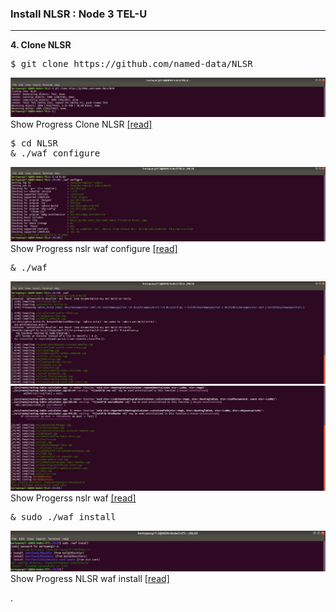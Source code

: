 ### Install NLSR : Node 3 TEL-U
***
 **4. Clone NLSR**
<pre>
$ git clone https://github.com/named-data/NLSR
</pre>

 ![alt tag](https://github.com/syaifulahdan/Mini-NDN-Work/blob/main/Assignment%202:NDNrg-Topology/NDNrg-Image-Node3/NDNrg-Image-NSLR-3/1-gitclone-nlsr.png)
 Show Progress Clone NLSR [[read]](https://github.com/syaifulahdan/Mini-NDN-Work/blob/main/Assignment%202:NDNrg-Topology/NDNrg-Image-Node3/NDNrg-Image-NSLR-3/nslr3-gitclone.txt)
 
<pre>
$ cd NLSR
& ./waf configure
</pre>
![alt tag](https://github.com/syaifulahdan/Mini-NDN-Work/blob/main/Assignment%202:NDNrg-Topology/NDNrg-Image-Node3/NDNrg-Image-NSLR-3/2-nlsr3-waf-configure.png)
 Show Progress nslr waf configure [[read]](https://github.com/syaifulahdan/Mini-NDN-Work/blob/main/Assignment%202:NDNrg-Topology/NDNrg-Image-Node3/NDNrg-Image-NSLR-3/nslr3-waf-configure-install-progress.txt)

<pre>
& ./waf
</pre>
![alt tag](https://github.com/syaifulahdan/Mini-NDN-Work/blob/main/Assignment%202:NDNrg-Topology/NDNrg-Image-Node3/NDNrg-Image-NSLR-3/3-nlsr3-waf.png)
![alt tag](https://github.com/syaifulahdan/Mini-NDN-Work/blob/main/Assignment%202:NDNrg-Topology/NDNrg-Image-Node3/NDNrg-Image-NSLR-3/3-nlsr2-waf-finish.png)
 Show Progerss nslr waf [[read]](https://github.com/syaifulahdan/Mini-NDN-Work/blob/main/Assignment%202:NDNrg-Topology/NDNrg-Image-Node2/https://github.com/syaifulahdan/Mini-NDN-Work/blob/main/Assignment%202:NDNrg-Topology/NDNrg-Image-Node3/NDNrg-Image-NSLR-3/nslr3-waf-install-progress.txt)

<pre>
& sudo ./waf install  
</pre>
![alt tag](https://github.com/syaifulahdan/Mini-NDN-Work/blob/main/Assignment%202:NDNrg-Topology/NDNrg-Image-Node2/NDNrg-Image-NSLR-2/4-nlsr2-waf-install.png)
 Show Progress NLSR waf install [[read]](https://github.com/syaifulahdan/Mini-NDN-Work/blob/main/Assignment%202:NDNrg-Topology/NDNrg-Image-Node2/nslr2-waf-install-install-progress.txt)

.
